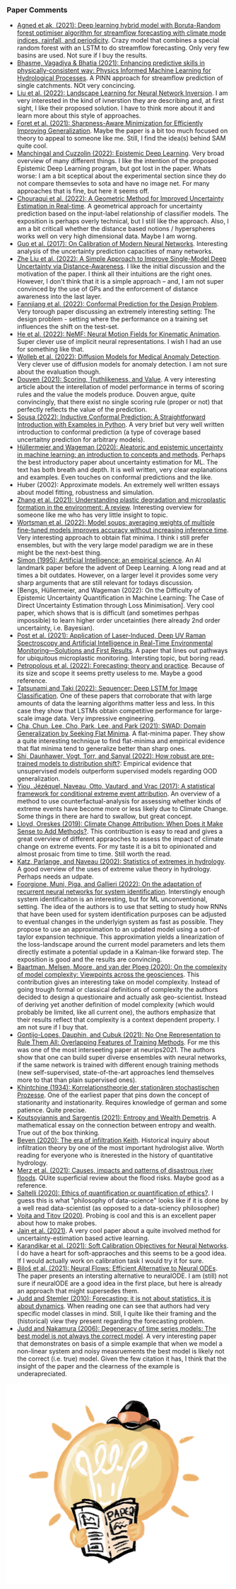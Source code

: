 ### Paper Comments
- [Agned et ak, (2021): Deep learning hybrid model with Boruta-Random forest optimiser algorithm for streamflow forecasting with climate mode indices, rainfall, and periodicity](https://www.sciencedirect.com/science/article/pii/S0022169421003978). Crazy model that combines a special random forest with an LSTM to do streamflow forecasting. Only very few basins are used. Not sure if I buy the results. 
- [Bhasme, Vagadiya & Bhatia (2021): Enhancing predictive skills in physically-consistent way: Physics Informed Machine Learning for Hydrological Processes](https://arxiv.org/abs/2104.11009). A PINN approach for streamflow prediction of single catchments. NOt very concincing.
- [Liu et al. (2022): Landscape Learning for Neural Network Inversion](https://arxiv.org/abs/2206.09027). I am very interested in the kind of ivnerstion they are describing and, at first sight, I like their proposed solution. I have to think more about it and learn more about this style of approaches.  
- [Foret et al. (2021): Sharpness-Aware Minimization for Efficiently Improving Generalization](https://arxiv.org/abs/2010.01412). Maybe the paper is a bit too much focused on theory to appeal to someone like me. Still, I find the idea(s) behind SAM quite cool. 
- [Manchingal and Cuzzolin (2022): Epistemic Deep Learning](https://arxiv.org/abs/2206.07609). Very broad overview of many different things. I like the intention of the proposed Epistemic Deep Learning program, but got lost in the paper. Whats worse: I am a bit sceptical about the experimental section since they do not compare themsevles to sota and have no image net. For many approaches that is fine, but here it seems off. 
- [Chouraqui et al. (2022): A Geometric Method for Improved Uncertainty Estimation in Real-time](https://arxiv.org/pdf/2206.11562.pdf). A geometrical approach for uncertainty prediction based on the input-label relationship of classifier models. The exposition is perhaps overly technical, but I still like the approach. Also, I am a bit criticall whether the distance based notions / hyperspheres works well on very high dimensional data. Maybe I am worng. 
- [Guo et al. (2017): On Calibration of Modern Neural Networks](https://proceedings.mlr.press/v70/guo17a.html). Interesting analysis of the uncertainty prediction capacities of many networks. 
- [Zhe Liu et al. (2022): A Simple Approach to Improve Single-Model Deep Uncertainty via Distance-Awareness](https://arxiv.org/abs/2205.00403). I like the initial discussion and the motivation of the paper. I think all their intuitions are the right ones. However, I don't think that it is a simple approach – and, I am not super convinced by the use of GPs and the enforcement of distance awareness into the last layer. 
- [Fannjiang et al. (2022): Conformal Prediction for the Design Problem](https://arxiv.org/abs/2202.03613). Very torough paper discussing an extremely interesting setting: The design problem - setting where the performance on a training set influences the shift on the test-set. 
- [He et al. (2022): NeMF: Neural Motion Fields for Kinematic
Animation](https://arxiv.org/abs/2206.03287). Super clever use of implicit neural representations. I wish I had an use for something like that. 
- [Wolleb et al. (2022): Diffusion Models for Medical Anomaly Detection](https://arxiv.org/abs/2203.04306). Very clever use of diffusion models for anomaly detection. I am not sure about the evaluation though. 
- [Douven (2021): Scoring, Truthlikeness, and Value](https://link.springer.com/article/10.1007/s11229-021-03162-z). A very interesting article about the interellation of model performance in terms of scoring rules and the value the models produce. Douven argue, quite convincingly, that there exist no single scoring rule (proper or not) that perfectly reflects the value of the prediction. 
- [Sousa (2022): Inductive Conformal Prediction: A Straightforward Introduction with Examples in Python](https://arxiv.org/abs/2206.11810). A very brief but very well written introduction to conformal prediction (a type of coverage based uncertaitny prediction for arbitrary models). 
- [Hüllermeier and Wageman (2020): Aleatoric and epistemic uncertainty in machine learning: an introduction to concepts and methods](https://link.springer.com/article/10.1007/s10994-021-05946-3). Perhaps the best introductory paper about uncertainty estimation for ML. The text has both breath and depth. It is well written, very clear explanations and examples. Even touches on conformal predictions and the like.
- Huber (2002): Approximate models. An extremely well written essays about model fitting, robustness and simulation. 
- [Zhang et al. (2021): Understanding plastic degradation and microplastic formation in the environment: A review](https://www.sciencedirect.com/science/article/pii/S0269749121001329). Interesting overview for someone like me who has very little insight to topic. 
- [Wortsman et al. (2022): Model soups: averaging weights of multiple fine-tuned models improves accuracy without increasing inference time](https://arxiv.org/abs/2203.05482). Very interesting approach to obtain flat minima. I think i still prefer ensembles, but with the very large model paradigm we are in these might be the next-best thing.
- [Simon (1995): Artificial Intelligence: an empirical science](https://www.sciencedirect.com/science/article/pii/000437029500039H). An AI landmark paper before the advent of Deep Learning. A long read and at times a bit outdates. However, on a larger level it provides some very sharp arguments that are still relevant for todays discussion. 
- [Bengs, Hüllermeier, and Wageman (2022): On the Difficulty of Epistemic Uncertainty Quantification in Machine Learning: The Case of Direct Uncertainty Estimation through Loss Minimisation]. Very cool paper, which shows that is is difficult (and sometimes perhpas impossible) to learn higher order uncetainties (here already 2nd order uncertainty, i.e. Bayesian).
- [Post et al. (2021): Application of Laser-Induced, Deep UV Raman Spectroscopy and Artificial Intelligence in Real-Time Environmental Monitoring—Solutions and First Results](https://www.mdpi.com/1424-8220/21/11/3911). A paper that lines out pathways for ubiquitous microplastic monitoring. Intersting topic, but boring read. 
- [Petropolous et al. (2022): Forecasting: theory and practice](https://www.sciencedirect.com/science/article/pii/S0169207021001758?via%3Dihub). Because of its size and scope it seems pretty useless to me. Maybe a good reference. 
- [Tatsunami and Taki (2022): Sequencer: Deep LSTM for Image Classification](https://arxiv.org/abs/2205.01972). One of these papers that corroborate that with large amounts of data the learning algorithms matter less and less. In this case they show that LSTMs obtain competitive performance for large-scale image data. Very impressive engineering.
- [Cha, Chun, Lee, Cho, Park, Lee, and Park (2021): SWAD: Domain Generalization by Seeking Flat Minima](https://proceedings.neurips.cc/paper/2021/hash/bcb41ccdc4363c6848a1d760f26c28a0-Abstract.html). A flat-minima paper. They show a quite interesting technique to find flat-minima and empirical evidence that flat minima tend to generalize better than sharp ones. 
- [Shi, Daunhawer, Vogt, Torr, and Sanyal (2022): How robust are pre-trained models to distribution shift?](https://arxiv.org/abs/2206.08871): Empirical evidence that unsupervised models outperform supervised models regarding OOD generalization. 
- [Yiou, Jézéquel, Naveau, Otto, Vautard, and Vrac (2017): A statistical framework for conditional extreme event attribution](https://ascmo.copernicus.org/articles/3/17/2017/). An overview of a method to use counterfactual-analysis for assessing whether kinds of extreme events have become more or less likely due to Climate Change. Some things in there are hard to swallow, but great concept. 
- [Lloyd, Oreskes (2019): Climate Change Attribution: When Does it Make Sense to Add Methods?](https://www.pdcnet.org/eps/content/eps_2019_0056_0001_0185_0201). This contribuztion is easy to read and gives a great overview of different appraoches to assess the impact of climate change on extreme events. For my taste it is a bit to opinionated and almost prosaic from time to time. Still worth the read. 
- [Katz, Parlange, and Naveau (2002): Statistics of extremes in hydrology](https://doi.org/10.1016/S0309-1708(02)00056-8). A good overview of the uses of extreme value theory in hydrology. Perhaps needs an udpate. 
- [Foorgione, Muni, Piga, and Gallieri (2022): On the adaptation of recurrent neural networks for system identification](https://arxiv.org/abs/2201.08660). Interstingly enough system identificaiton is an interesting, but for ML unconventional, setting. The idea of the authors is to use that setting to study how RNNs that have been used for system identification purposes can be adjusted to eventual changes in the underlyign system as fast as possible. They propose to use an approximation to an updated model using a sort-of taylor expansion technique. This approximation yields a linearization of the loss-landscape around the current model parameters and lets them directly estimate a potential updade in a Kalman-like forward step. The exposition is good and the results are convincing.  
- [Baartman, Melsen, Moore, and van der Ploeg (2020): On the complexity of model complexity: Viewpoints across the geosciences](https://doi.org/10.1016/j.catena.2019.104261). This contribution gives an interesting take on model complexity. Instead of going trough formal or classical definitions of complexity the authors decided to design a questionaire and actually ask geo-scientist. Instead of deriving yet another definition of model complexity (which would probably be limited, like all current one), the authors emphasize that their results reflect that complexity is a context dependent property. I am not sure if I buy that. 
- [Gontijo-Lopes, Dauphin, and Cubuk (2021): No One Representation to Rule Them All: Overlapping Features of Training Methods](https://arxiv.org/abs/2110.12899). For me this was one of the most interseeting paper at neurips2021. The authors show that one can build super diverse ensembles with neural networks, if the same network is trained with different enough training methods (new self-supervised, state-of-the-art approaches lend themselves more to that than plain supervised ones). 
- [Khintchine (1934): Korrelationstheorie der stationären stochastischen Prozesse](https://link.springer.com/article/10.1007/BF01449156). One of the earliest paper that pins down the concept of stationarity and instationarity. Requires knowledge of german and some patience. Quite precise. 
- [Koutsoyiannis and Sargentis (2021): Entropy and Wealth Demetris](https://www.mdpi.com/1099-4300/23/10/1356). A mathematical essay on the connection between entropy and wealth. True out of the box thinking. 
- [Beven (2020): The era of infiltration
Keith](https://doi.org/10.5194/hess-25-851-2021). Historical inquiry about infiltration theory by one of the most important hydrologist alive. Worth reading for everyone who is itnerested in the history of quantitative hydrology.
- [Merz et al. (2021): Causes, impacts and patterns of disastrous river floods](https://doi.org/10.1038/s43017-021-00195-3). QUite superficial review about the flood risks. Maybe good as a reference. 
- [Saltelli (2020): Ethics of quantification or quantification of ethics?](https://doi.org/10.1016/j.futures.2019.102509). I guess this is what "philosophy of data-science" looks like if it is done by a well read data-scientist (as opposed to a data-sciency philosopher)
- [Voita and Titov (2020)](https://arxiv.org/abs/2003.12298). Probing is cool and this is an excellent paper about how to make probes. 
- [Jain et al. (2021)](https://openreview.net/pdf?id=Jep2ykGUdS). A very cool paper about a quite involved method for uncertainty-estimation based active learning. 
- [Karandikar et al. (2021): Soft Calibration Objectives for Neural Networks](https://papers.nips.cc/paper/2021/file/f8905bd3df64ace64a68e154ba72f24c-Paper.pdf). I do have a heart for soft-appraoches and this seems to be a good idea. If I would actually work on calibration task I would try it for sure. 
- [Biloš et al. (2021): Neural Flows: Efficient Alternative to Neural ODEs](https://arxiv.org/abs/2110.13040). The paper presents an intersting alternative to neuralODE. I am (still) not sure if neuralODE are a good idea in the first place, but here is already an approach that might supersedes them. 
- [Judd and Stemler (2010): Forecasting: it is not about statistics, it is about dynamics](https://www.jstor.org/stable/25663247). When reading one can see that authors had very specific model classes in mind. Still, I quite like their framing and the (historical) view they present regarding the forecasting problem. 
- [Judd and Nakamura (2006): Degeneracy of time series models: The best model is not always the correct model](https://doi.org/10.1063/1.2213957). A very interesting paper that demonstrates on basis of a simple example that when we model a non-linear system and noisy measruements the best model is likely not the correct (i.e. true) model. Given the few citation it has, I think that the insight of the paper and the clearness of the example is underapreciated. 

![reading-papers](https://github.com/allokkio/openLearning/blob/master/img/paper-ideas.png?raw=true)
